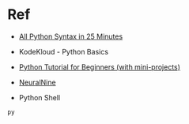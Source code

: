 # Ref
- [All Python Syntax in 25 Minutes](https://youtu.be/PNSIWjWAA7o?si=GZTLPrma28f-G-36)
- KodeKloud - Python Basics
- [Python Tutorial for Beginners (with mini-projects)](https://youtu.be/qwAFL1597eM?si=nI0vzaUDi9Q0WvlK)
- [NeuralNine](ttps://www.youtube.com/@NeuralNine)

- Python Shell
```bash
py
```